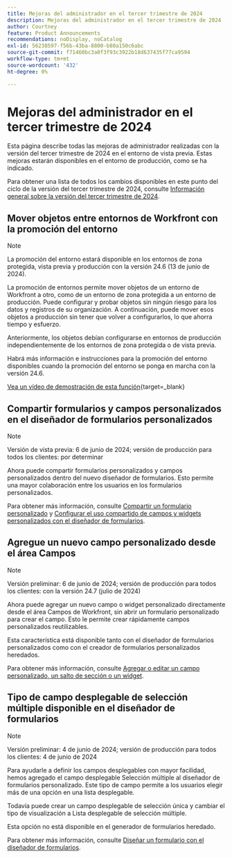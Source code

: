 ```yaml
---
title: Mejoras del administrador en el tercer trimestre de 2024
description: Mejoras del administrador en el tercer trimestre de 2024
author: Courtney
feature: Product Announcements
recommendations: noDisplay, noCatalog
exl-id: 56238597-f56b-43ba-8800-b80a150c6abc
source-git-commit: f71460bc3a0f3f93c3922b18d637435f77ca9594
workflow-type: tm+mt
source-wordcount: '432'
ht-degree: 0%

---
```


# Mejoras del administrador en el tercer trimestre de 2024

Esta página describe todas las mejoras de administrador realizadas con la versión del tercer trimestre de 2024 en el entorno de vista previa. Estas mejoras estarán disponibles en el entorno de producción, como se ha indicado.

Para obtener una lista de todos los cambios disponibles en este punto del ciclo de la versión del tercer trimestre de 2024, consulte [Información general sobre la versión del tercer trimestre de 2024](/help/quicksilver/product-announcements/product-releases/24-q3-release-activity/24-q3-release-overview.md).

## Mover objetos entre entornos de Workfront con la promoción del entorno

>[!NOTE]
>
>La promoción del entorno estará disponible en los entornos de zona protegida, vista previa y producción con la versión 24.6 (13 de junio de 2024).

La promoción de entornos permite mover objetos de un entorno de Workfront a otro, como de un entorno de zona protegida a un entorno de producción. Puede configurar y probar objetos sin ningún riesgo para los datos y registros de su organización. A continuación, puede mover esos objetos a producción sin tener que volver a configurarlos, lo que ahorra tiempo y esfuerzo.

Anteriormente, los objetos debían configurarse en entornos de producción independientemente de los entornos de zona protegida o de vista previa.

Habrá más información e instrucciones para la promoción del entorno disponibles cuando la promoción del entorno se ponga en marcha con la versión 24.6.

[Vea un vídeo de demostración de esta función](https://video.tv.adobe.com/v/3429735/){target=_blank}

## Compartir formularios y campos personalizados en el diseñador de formularios personalizados

>[!NOTE]
>
>Versión de vista previa: 6 de junio de 2024; versión de producción para todos los clientes: por determinar

Ahora puede compartir formularios personalizados y campos personalizados dentro del nuevo diseñador de formularios. Esto permite una mayor colaboración entre los usuarios en los formularios personalizados.

Para obtener más información, consulte [Compartir un formulario personalizado](/help/quicksilver/administration-and-setup/customize-workfront/create-manage-custom-forms/share-access-to-a-custom-form.md) y [Configurar el uso compartido de campos y widgets personalizados con el diseñador de formularios](/help/quicksilver/administration-and-setup/customize-workfront/create-manage-custom-forms/form-designer/manage-a-form/share-custom-fields.md).

## Agregue un nuevo campo personalizado desde el área Campos

>[!NOTE]
>
>Versión preliminar: 6 de junio de 2024; versión de producción para todos los clientes: con la versión 24.7 (julio de 2024)

Ahora puede agregar un nuevo campo o widget personalizado directamente desde el área Campos de Workfront, sin abrir un formulario personalizado para crear el campo. Esto le permite crear rápidamente campos personalizados reutilizables.

Esta característica está disponible tanto con el diseñador de formularios personalizados como con el creador de formularios personalizados heredados.

Para obtener más información, consulte [Agregar o editar un campo personalizado, un salto de sección o un widget](/help/quicksilver/administration-and-setup/customize-workfront/create-manage-custom-forms/edit-a-custom-field.md).

## Tipo de campo desplegable de selección múltiple disponible en el diseñador de formularios

>[!NOTE]
>
>Versión preliminar: 4 de junio de 2024; versión de producción para todos los clientes: 4 de junio de 2024

Para ayudarle a definir los campos desplegables con mayor facilidad, hemos agregado el campo desplegable Selección múltiple al diseñador de formularios personalizado. Este tipo de campo permite a los usuarios elegir más de una opción en una lista desplegable.

Todavía puede crear un campo desplegable de selección única y cambiar el tipo de visualización a Lista desplegable de selección múltiple.

Esta opción no está disponible en el generador de formularios heredado.

Para obtener más información, consulte [Diseñar un formulario con el diseñador de formularios](/help/quicksilver/administration-and-setup/customize-workfront/create-manage-custom-forms/form-designer/design-a-form/design-a-form.md).
